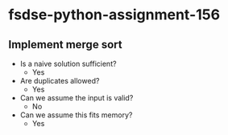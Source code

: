 # fsdse-python-assignment-156
## Implement merge sort
* Is a naive solution sufficient?
  * Yes
* Are duplicates allowed?
  * Yes
* Can we assume the input is valid?
  * No
* Can we assume this fits memory?
  * Yes
